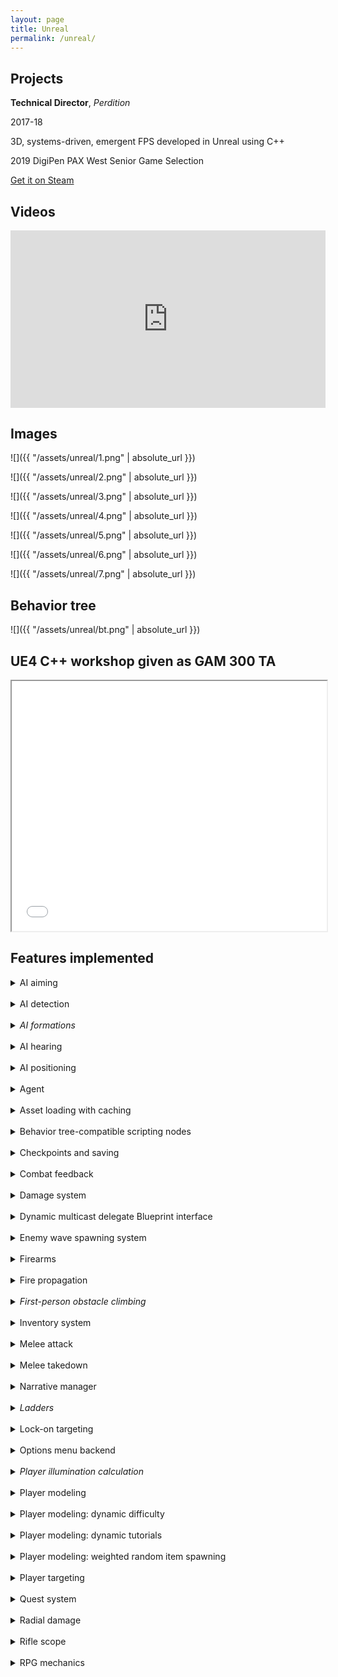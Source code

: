 ```yaml
---
layout: page
title: Unreal
permalink: /unreal/
---
```


<h2><strong>Projects</strong></h2>

<b>Technical Director</b>, <i>Perdition</i>

2017-18

3D, systems-driven, emergent FPS developed in Unreal using C++

2019 DigiPen PAX West Senior Game Selection

[Get it on Steam](https://store.steampowered.com/app/1137910/Perdition/)

<h2><strong>Videos</strong></h2>

<style>.embed-container { position: relative; padding-bottom: 56.25%; height: 0; overflow: hidden; max-width: 100%; } .embed-container iframe, .embed-container object, .embed-container embed { position: absolute; top: 0; left: 0; width: 100%; height: 100%; }</style><div class='embed-container'><iframe src='https://player.vimeo.com/video/313307492' frameborder='0' webkitAllowFullScreen mozallowfullscreen allowFullScreen></iframe></div>

<h2><strong>Images</strong></h2>

![]({{ "/assets/unreal/1.png" | absolute_url }})

![]({{ "/assets/unreal/2.png" | absolute_url }})

![]({{ "/assets/unreal/3.png" | absolute_url }})

![]({{ "/assets/unreal/4.png" | absolute_url }})

![]({{ "/assets/unreal/5.png" | absolute_url }})

![]({{ "/assets/unreal/6.png" | absolute_url }})

![]({{ "/assets/unreal/7.png" | absolute_url }})

<h2><strong>Behavior tree</strong></h2>

![]({{ "/assets/unreal/bt.png" | absolute_url }})

<h2><strong>UE4 C++ workshop given as GAM 300 TA</strong></h2>

<iframe src="/assets/unreal/workshop.pdf" width="100%" height="400"></iframe>

<h2><strong>Features implemented</strong></h2>

<details>
<summary>AI aiming</summary>
AI aiming is handled by the custom behavior tree service CheckTargetActor. When CheckTargetActor is ticked, NPCs in combat will focus on an intercept point offset from their target. This point is calculated using the NPC’s firearm’s projectile speed and gravity in order to compensate for target velocity and bullet drop. Assuming zero spread and zero projectile gravity, NPCs are perfectly accurate against targets with constant velocity, which requires the player to vary their movement patterns in order to dodge projectiles.
</details><br>

<details>
<summary>AI detection</summary>
NPCs instantaneously detect other NPCs, and gradually detect the player. The detection meter fills while the player is in line of sight, and not 100% concealed (otherwise, the meter decays by a constant rate). The meter also fills by a constant amount when the AI hears the player, and immediately fills to max on collision with player. Visual fill rate is given as:
<br><br>
<img src="https://tex.s2cms.ru/svg/fillModifier%20*%20deltaTime%20*%20(weightedConcealmentModifier%20%2B%20weightedDistanceModifier%20%2B%20weightedFOVModifier)" alt="fillModifier * deltaTime * (weightedConcealmentModifier + weightedDistanceModifier + weightedFOVModifier)" />
<br><br>
…where player concealment is calculated once every 100 ms based on lighting and stance.
</details><br>

<details>
<summary><i>AI formations</i></summary>
AI formations are handled by a custom behavior tree service called Command. When Command is ticked, agents of class Leader remove dead soldiers from their soldiers container, add new soldiers, and update their soldiers’ target locations. Soldiers can be added to the container if they don’t already have leaders, and are within range and line of sight of the leader. The algorithm for selecting target locations is as follows. First, the formation radius is calculated based on the number of soldiers in the squad. Then the soldiers are assigned evenly spaced points on a semicircle. The semicircle is based on the leader’s forward vector during the patrol state. During combat, it is based on the vector between the leader and the player, which allows the soldiers to take defensive positions around their leader.
<br><br>
<style>.embed-container { position: relative; padding-bottom: 56.25%; height: 0; overflow: hidden; max-width: 100%; } .embed-container iframe, .embed-container object, .embed-container embed { position: absolute; top: 0; left: 0; width: 100%; height: 100%; }</style><div class='embed-container'><iframe src='https://player.vimeo.com/video/315609030' frameborder='0' webkitAllowFullScreen mozallowfullscreen allowFullScreen></iframe></div>
<br>
<script src="https://gist.github.com/samuelschimmel/6c0cc776b004cbdbd40ad4f3091e24d5.js"></script>
</details><br>

<details>
<summary>AI hearing</summary>
Footsteps, gunshots, explosions, projectile impacts, and thrown prop impacts all create noise for AI purposes. Since explosions are the loudest sounds in the game, I made the explosion sound intensity 1, and set "max hearing radius" to the distance at which NPCs should be able to hear explosions. All other sound intensities are relative to the explosion sound intensity.
</details><br>

<details>
<summary>AI positioning</summary>
<br>
<script src="https://gist.github.com/samuelschimmel/8dea9b991893a01987af134be038fb5e.js"></script>
</details><br>

<details>
<summary>Agent</summary>
Agent is the shared player/NPC base class. Players and NPCs behave similarly enough that I could factor out and resuse over a thousand lines of code by moving it to the base class. In addition to code reuse, the Agent class also promotes consistency by making sure that players and NPCs are governed by the same ruleset. Deriving players and NPCs from the same base class also allowed me to use the same AI controller class for both of them, which proved useful when implementing autoplay. Functionality shared between players and NPCs via the Agent class include obstacle climbing, health, stamina, damage, dashing, ladders, melee, object interaction, speed, stances, weapon usage, and weapon inventory. Player-exclusive functionality includes health regeneration, losing and restarting, locking on, aiming with the scope, determining the player’s current target, illumination calculation, melee takedowns, a “last stand” state (in which lethal damage to the player is clamped to 1 HP, unless they are already at 1 HP), and input (including allowing or disallowing input depending on various states). NPC-exclusive functionality includes AI state feedback (idle, alert, etc.), random equipment spawning, and stun.
</details><br>

<details>
<summary>Asset loading with caching</summary>
I optimized my custom asset lookup function by having it cache the assets it loads in a TMap<FString, UObject *>. This way, it only has to call Unreal's asset loading code the first time my code requests an asset. All subsequent times it can get the asset from the map, with the key being the asset's path. The function is templatized to work with static meshes as well as UObjects.
<br><br>
<script src="https://gist.github.com/samuelschimmel/57e2f107aca5d9b086eed2cf4f612b1e.js"></script>
</details><br>

<details>
<summary>Behavior tree-compatible scripting nodes</summary>
The built-in AIMoveTo node is incompatible with behavior trees. To combine custom scripting with procedural behaviors, I created custom MoveToActor and MoveToLocation nodes. When they are called, the agent will stop whatever they're doing, go to the given location or actor (and follow the actor if it moves), and then resume normal behavior once they arrive. This behavior takes priority over patrol and combat behaviors, but not stun or stationary behaviors. The biggest limitation of MoveToActor and MoveToLocation is that they lack AIMoveTo’s asychronous "OnSuccess" and "OnFailure" pins.
</details><br>

<details>
<summary>Checkpoints and saving</summary>
<br>
<script src="https://gist.github.com/samuelschimmel/f7aba5aff29d4abb295f86ecf2455c94.js"></script>
</details><br>

<details>
<summary>Combat feedback</summary>
I added very brief slow motion after the player performs a scoped rifle headshot or melee kill. For both props and agents, point damage with knockback will push the damage receiver away from the damage instigator. For both props and agents, radial damage with knockback will push the damage receiver away from the origin of the damage. Instead of immediately dropping their guns, dead enemies pull the trigger for one second and then release and drop the gun like in <i>F.E.A.R. 2</i>. During this time, the projectiles spawn with the rotation of the firearm world mesh instead of the agent's "actor eyes view point.” Instead of having NPCs immediately drop all of their equipment on death, I have them wait a fraction of a second before doing so, so their armor goes flying when they ragdoll instead of just falling to the ground. I also made it so when you kill an enemy with a headshot, their helmet flies off.
</details><br>

<details>
<summary>Damage system</summary>
<br>
<script src="https://gist.github.com/samuelschimmel/4cd3a5eea2195a8e301b38df336669d3.js"></script>
</details><br>

<details>
<summary>Dynamic multicast delegate Blueprint interface</summary>
<br>
<script src="https://gist.github.com/samuelschimmel/248c709d791b858c74bcad6758a93fde.js"></script>
</details><br>

<details>
<summary>Enemy wave spawning system</summary>
Instances of BP_Encounter are placed in the level, and spawners and triggers are attached to them in the world outliner. Parameters include spawn tickets for each enemy type, min and max concurrent enemies, wave size mean and standard deviation, and wave delay mean and standard deviation. Each wave size is calculated using a normal distribution, and each wave delay is calculated using a binomial distribution. Combat start and end feedback properly handles the player being in more than one encounter at the same time. When the player triggers an encounter, only the first wave will spawn (unaware of the player) until the player enters combat. If the player is already in combat when they trigger an encounter, the encounter will spawn waves of enemies normally. Enemies spawned by encounters while the player is in combat will automatically be aware of the player. Encounters can also be started from the level blueprint.
<br><br>
<script src="https://gist.github.com/samuelschimmel/72ee16b0e160b0a920ba3aebd52631e4.js"></script>
</details><br>

<details>
<summary>Firearms</summary>
Projectiles can be rotated to follow the vector from the firearm’s muzzle to the user’s current target. This allows projectiles to always hit the center of the player’s crosshair. When the agent is more than 5 meters from their target, projectiles are rotated to fire directly at the target. Between 5 and 1 meters, projectiles fire at the average of the target vector and the look vector (if they are just fired at the target vector, the rotation is noticeable; if they are just fired at look vector, the transition is noticeable). Closer than 1 meter, projectiles can’t be fired. If the user has no target (i.e., while looking at the sky), just the look vector is used. Spread is calculated using the weapon’s base spread and the agent’s movement. For players, RPG skills are also considered. NPCs have a minimum spread to prevent them from being too accurate with precise, high damage weapons. An event is fired when players start and stop facing an obstacle (i.e., the raycast sent every frame from the camera hits a non-agent object at less than a certain distance) to allow for weapon handling animations. The event only fires when the result changes, not every frame if the result is the same.
<br><br>
<script src="https://gist.github.com/samuelschimmel/2c8b9822296b5b096722de6f0519f46c.js"></script>
</details><br>

<details>
<summary>Fire propagation</summary>
Damage volumes start with 0 radius and tick up to a given maximum within a few seconds. Fire spreads to the player, NPCs, interactive objects, and static mesh actors. When a damage volume overlaps an actor, it checks if is already has a damage volume attached to it before spawning one. Environmental damage volumes are also supported. Designers can drag damage volumes into the level, which will act as hazards and never expire. If an actor is on fire and they overlap more fire, their fire’s timer restarts.
<br><br>
<script src="https://gist.github.com/samuelschimmel/2cb0d482e4f4237187f7b36341492943.js"></script>
</details><br>

<details>
<summary><i>First-person obstacle climbing</i></summary>
The min and max slope of climbable obstacles can be specified in degrees. How directly the player needs to be facing obstacles in order to climb them can also be specified as an angle in degrees. Collision is disabled during the climbing sequence to make the sequence smoother. Climbing also cancels the player's velocity to make the sequence feel less floaty. An event is fired when the player is facing a climbable obstacle so that UMG can display a prompt.
<br><br>
<style>.embed-container { position: relative; padding-bottom: 56.25%; height: 0; overflow: hidden; max-width: 100%; } .embed-container iframe, .embed-container object, .embed-container embed { position: absolute; top: 0; left: 0; width: 100%; height: 100%; }</style><div class='embed-container'><iframe src='https://player.vimeo.com/video/320170064' frameborder='0' webkitAllowFullScreen mozallowfullscreen allowFullScreen></iframe></div><br>
<br>
<script src="https://gist.github.com/samuelschimmel/ad73a4fe2a9bb1e2a6d5a26b4fac6338.js"></script>
</details><br>

<details>
<summary>Inventory system</summary>
<br>
<script src="https://gist.github.com/samuelschimmel/fee1f912d1a58ad05d20dd515f02cb4d.js"></script>
</details><br>

<details>
<summary>Melee attack</summary>
I originally tried implementing melee using colliders, but the player had to stand excessively close to their target in order to damage them. I tried making the collider bigger, but because overlap events are only fired when an actor enters a collider, the player was only able to melee targets that were just barely in melee range (if the player were any closer, the overlap event would have already fired). I tried storing a pointer to the current melee collider overlap actor and damaging it during the melee attack, but this lead to attacking nearby but incorrect targets. I also tried storing those overlapped actors in an array, but this would require an algorithm to pick the best one. I think the collider approach would work well for a third person game, or for enemy melee attacks where collision can and should be more accurate. However, for first person player melee, I found it more effective to use raycasts. The player’s current target is checked every frame of the melee animation. Damage is dealt on the first frame that the target is within melee range of the weapon socket. Using the raycast method, designers can adjust first person melee weapon range, and attacks will always hit the target in the player’s crosshair. Checking distance from the weapon socket allows the range of the attack to extend slightly over the course of the animation. In order for damage to only occur during the appropriate frames of the melee animation, the animation blueprint must call C++ functions that enable and disable damage. Damage is also disabled until the end of the animation after a target is struck. Enemies can also melee attack instead of firing their weapon if their target is near enough.
<br><br>
<script src="https://gist.github.com/samuelschimmel/7621e64308c0738b31d22953c1cde3df.js"></script>
</details><br>

<details>
<summary>Melee takedown</summary>
I implemented a melee takedown mechanic similar to those found in <i>Far Cry</i> and <i>Dishonored</i>. When the player targets a stunned enemy within a given distance and hits the melee button, input is disable, the player lerps to their target, and a melee attack is performed, which instantly kills the enemy. During this sequence, the camera also lerps to look at the target agent. All melee attacks on unaware enemies are takedowns. Enemies do not alert other enemies if they are killed by a takedown.
<br><br>
<script src="https://gist.github.com/samuelschimmel/3f8011f01004be1ec2ef937643c1b6f9.js"></script>
</details><br>

<details>
<summary>Narrative manager</summary>
Any time the player triggers a trigger or uses an interactive object, the persistent narrative manager checks if a) that actor is a narration actor and b) the game is not ready for narration. If both of those are true, the player can't use the item/trigger the trigger. The second condition is based on whether the player is in combat and whether narration is already playing. If the actor is a narration actor and the game is ready for narration, the game mode sends an event with the name of the actor. Audio can use that name to play the right audio event, and the HUD can pass that name to the text manager to get the appropriate subtitle. Meanwhile, player input is disabled. When the audio is finished playing, the audio engine can call a function that will re-enable player input and tell the HUD to remove the subtitle.
</details><br>

<details>
<summary><i>Ladders</i></summary>
Ladders can be mounted from any position, including while the player is falling. Ladders can be rotated or scaled and will automatically calculate their mount and dismount locations without the need for level designer configuration. When the player reaches the top of a ladder, their dismount location's height is the height of the ladder or the height of the surface directly behind the ladder plus capsule half height, whichever is higher.
<br><br>
<style>.embed-container { position: relative; padding-bottom: 56.25%; height: 0; overflow: hidden; max-width: 100%; } .embed-container iframe, .embed-container object, .embed-container embed { position: absolute; top: 0; left: 0; width: 100%; height: 100%; }</style><div class='embed-container'><iframe src='https://player.vimeo.com/video/329509194' frameborder='0' webkitAllowFullScreen mozallowfullscreen allowFullScreen></iframe></div>
<br>
<script src="https://gist.github.com/samuelschimmel/ee2ed56011589091ea6b1fd2db11e9e5.js"></script>
</details><br>

<details>
<summary>Lock-on targeting</summary>
<br>
<script src="https://gist.github.com/samuelschimmel/cc769718f7a05b23aa3203618fa98ed1.js"></script>
</details><br>

<details>
<summary>Options menu backend</summary>
I made a derived class of GameUserSettings and edited DefaultEngine to use it. I also made a class with static blueprint callable functions for communication with an options menu. This allows for game options like difficulty, invert mouse, show objective locator, etc. When options are updated, the changes are reflected in-game and saved to a file. I also added a function which takes a string and returns a copy with actions/axes in square brackets (case insensitive) replaced with the first key currently bound to that action/axis. This allows tutorials and UI to avoid hardcoding rebindable inputs. I also added functions for rebinding keys that remove any previous bindings.
</details><br>

<details>
<summary><i>Player illumination calculation</i></summary>
Player illumination calculation works with directional lights, point lights, and spot lights. For point and spot lights, the calculation uses inverse square attenuation. The penalty to the player’s concealment is given as:
<br><br>
<img src="https://tex.s2cms.ru/svg/lightIntensity%20%5Cover%20distanceToPlayer%5E2" alt="lightIntensity \over distanceToPlayer^2" />
<br><br>
Player illumination calculation requires iterating over a container of every light in the level, but this is mitigated by a) only updating every 100 ms, and b) culling lights by doing tests in order of least expensive to most expensive (distance, then field of view, then collision).
<br><br>
<style>.embed-container { position: relative; padding-bottom: 56.25%; height: 0; overflow: hidden; max-width: 100%; } .embed-container iframe, .embed-container object, .embed-container embed { position: absolute; top: 0; left: 0; width: 100%; height: 100%; }</style><div class='embed-container'><iframe src='https://player.vimeo.com/video/330944593' frameborder='0' webkitAllowFullScreen mozallowfullscreen allowFullScreen></iframe></div><br>
<br>
<script src="https://gist.github.com/samuelschimmel/6cd809d7dc35408418cc0153193f825b.js"></script>
</details><br>

<details>
<summary>Player modeling</summary>
Player modeling is a form of indirect adaptation that involves recording player behavior and using the resulting data to customize the gameplay experience. I used it for dynamic difficulty, dynamic tutorials, and weighted random item spawning.
<br><br>
<script src="https://gist.github.com/samuelschimmel/eaf4a9f4766c7ac291da34f6430805f6.js"></script>
</details><br>

<details>
<summary>Player modeling: dynamic difficulty</summary>
Dynamic difficulty is driven by the player’s “performance” moving average, which is recalculated at the end of every player modeling interval based on moving averages of damage dealt and damage taken. Moving averages are ideal for dynamic difficulty because they represent recent behavior – each new observation has the same weight regardless of sample size, and old observations don’t continue to skew data long after the player’s behavior has changed. The moving average is given as:
<br><br>
<img src="https://tex.s2cms.ru/svg/%24%24movingAverage%20%3D%20%5Calpha%20*%20newObservation%20%2B%20(1%20%E2%80%93%20%5Calpha)%24%24" />
<br><br>
α, the learning rate, is usually 0.05 if changes are common, or 0.01 if changes are rare. The performance moving average is used to calculate a player damage multiplier. I considered also having an enemy damage multiplier, but decided this would be too noticeable for players. In different games, the performance moving average could influence all kinds of variables, including item drops, enemy spawns, enemy reaction times, and enemy perception.
<br><br>
<script src="https://gist.github.com/samuelschimmel/7aca0ad39175844099e78867d09a8185.js"></script>
</details><br>

<details>
<summary>Player modeling: dynamic tutorials</summary>
At periodic intervals while the player is alive and not in combat, player modeling determines which action the player has performed the least, and displays a tutorial for that action. It will only display one tutorial per action per level. Tutorials that teach controls are responsive to key rebinding. Player modeling also tracks weapon and item pickups in order to display tutorials the first time they are acquired. These tutorials don’t conflict with the tutorials that play the first two times weapons of any type are picked up (i.e., “press LMB to fire” and “use the scroll wheel to switch weapons”).
<br><br>
<script src="https://gist.github.com/samuelschimmel/45280472ac09502055ca29ab53845411.js"></script>
</details><br>

<details>
<summary>Player modeling: weighted random item spawning</summary>
Enemies spawned without weapons are assigned a weighted random weapon that the player has used before but has been using less recently. At the end of each player modeling interval, after updating damage dealt moving averages for each weapon, I sum these moving averages, then divide each moving average by the sum and subtract the quotient from 1. This gives the probability of each weapon being the next weapon to spawn with a new enemy. Weapons the player has been using a lot recently have lower probabilities, and weapons the player hasn’t been using as much recently have higher probabilities.
<br><br>
<script src="https://gist.github.com/samuelschimmel/e8d2ab14953ddc998e06ed9489296670.js"></script>
</details><br>

<details>
<summary>Player targeting</summary>
The player targeting system uses a wide sphere sweep for agents and weapons, and a narrow sphere sweep for non-weapon interactive objects. This makes it easier to pick up weapons, melee enemies, perform takedowns, or lock-on to agents while in combat, while reducing the likelihood of players accidentally activating quest objects. This system is also responsible for detecting whether the player has just started or stopped facing an obstacle, so that the appropriate first person animation (i.e., raising or lowering the player's weapon) can be played.
<br><br>
<script src="https://gist.github.com/samuelschimmel/fdf19a98ca4247fd2643f2b3130cd109.js"></script>
</details><br>

<details>
<summary>Quest system</summary>
The quest manager supports multiple simultaneous sets of objectives, each with their own separate objective locators. The quest system can handle objectives being destroyed early.
<br><br>
<script src="https://gist.github.com/samuelschimmel/cd15bcb5213e3ead37c5e180c4b9f50a.js"></script>
</details><br>

<details>
<summary>Radial damage</summary>
<br>
<script src="https://gist.github.com/samuelschimmel/938c3645a8141f49dfcd36a404536c32.js"></script>
</details><br>

<details>
<summary>Rifle scope</summary>
<br>
<script src="https://gist.github.com/samuelschimmel/401eed69335b95aaa72f445065ae4490.js"></script>
</details><br>

<details>
<summary>RPG mechanics</summary>
The stat system supports multiple tiers of stats (e.g., tier 0 for player level, tier 1 for attributes, tier 2 for skills, and tier 3 for perks). Stats can have parent stats like in Shadowrun (i.e., your rifle skill level can’t exceed your ranged combat skill level). Players are awarded points for each tier. When the player attempts to level up a stat, the stat’s max level is checked, the parent stat’s level is checked, and their points in that tier are checked. Leveling up can award points for other tiers. Stat levels can be queried elsewhere in the code. For example, the player’s firearm skill is used to calculate the spread of each shot.
</details><br>
